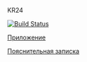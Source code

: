 KR24

[![Build Status](https://travis-ci.com/PupkovEgor/KR24.svg?branch=master)](https://travis-ci.com/PupkovEgor/KR24)

[Приложение](https://kr24.herokuapp.com/)

[Пояснительная записка](https://github.com/PupkovEgor/kr24/blob/master/ПЗ_24_вариант.pdf)
